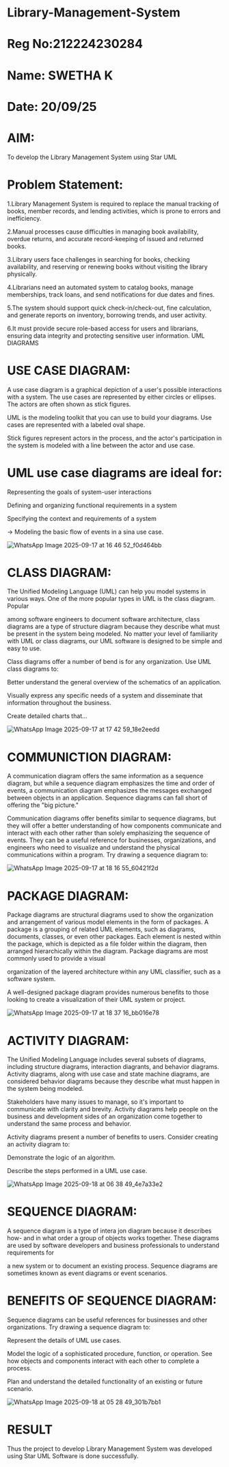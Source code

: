 # Library-Management-System
# Reg No:212224230284
# Name: SWETHA K
# Date: 20/09/25


# AIM:
To develop the Library Management System using Star UML

# Problem Statement:
1.Library Management System is required to replace the manual tracking of books, member records, and lending activities, which is prone to errors and inefficiency.

2.Manual processes cause difficulties in managing book availability, overdue returns, and accurate record-keeping of issued and returned books.

3.Library users face challenges in searching for books, checking availability, and reserving or renewing books without visiting the library physically.

4.Librarians need an automated system to catalog books, manage memberships, track loans, and send notifications for due dates and fines.

5.The system should support quick check-in/check-out, fine calculation, and generate reports on inventory, borrowing trends, and user activity.

6.It must provide secure role-based access for users and librarians, ensuring data integrity and protecting sensitive user information.
UML DIAGRAMS

# USE CASE DIAGRAM:

A use case diagram is a graphical depiction of a user's possible interactions with a system. The use cases are represented by either circles or ellipses. The actors are often shown as stick figures.

UML is the modeling toolkit that you can use to build your diagrams. Use cases are represented with a labeled oval shape.

Stick figures represent actors in the process, and the actor's participation in the system is modeled with a line between the actor and use case.
# UML use case diagrams are ideal for:

Representing the goals of system-user interactions

Defining and organizing functional requirements in a system

Specifying the context and requirements of a system

→ Modeling the basic flow of events in a sina use case.


![WhatsApp Image 2025-09-17 at 16 46 52_f0d464bb](https://github.com/user-attachments/assets/99a7d1c9-d0d5-4bab-bd29-ee3128efd0d2)


# CLASS DIAGRAM:

The Unified Modeling Language (UML) can help you model systems in various ways. One of the more popular types in UML is the class diagram. Popular

among software engineers to document software architecture, class diagrams are a type of structure diagram because they describe what must be present in the system being modeled. No matter your level of familiarity with UML or class diagrams, our UML software is designed to be simple and easy to use.

Class diagrams offer a number of bend is for any organization. Use UML class diagrams to:

Better understand the general overview of the schematics of an application.

Visually express any specific needs of a system and disseminate that information throughout the business.

Create detailed charts that…

![WhatsApp Image 2025-09-17 at 17 42 59_18e2eedd](https://github.com/user-attachments/assets/62f8aa10-72ef-45ab-97f6-02aef019a894)



# COMMUNICTION DIAGRAM:

A communication diagram offers the same information as a sequence diagram, but while a sequence diagram emphasizes the time and order of events, a communication diagram emphasizes the messages exchanged between objects in an application. Sequence diagrams can fall short of offering the "big picture."

Communication diagrams offer benefits similar to sequence diagrams, but they will offer a better understanding of how components communicate and interact with each other rather than solely emphasizing the sequence of events. They can be a useful reference for businesses, organizations, and engineers who need to visualize and understand the physical communications within a program. Try drawing a sequence diagram to:

![WhatsApp Image 2025-09-17 at 18 16 55_60421f2d](https://github.com/user-attachments/assets/0ab96792-8fcd-4030-8564-2e5ab35bd44b)



# PACKAGE DIAGRAM:

Package diagrams are structural diagrams used to show the organization and arrangement of various model elements in the form of packages. A package is a grouping of related UML elements, such as diagrams, documents, classes, or even other packages. Each element is nested within the package, which is depicted as a file folder within the diagram, then arranged hierarchically within the diagram. Package diagrams are most commonly used to provide a visual

organization of the layered architecture within any UML classifier, such as a software system.

A well-designed package diagram provides numerous benefits to those looking to create a visualization of their UML system or project.



![WhatsApp Image 2025-09-17 at 18 37 16_bb016e78](https://github.com/user-attachments/assets/14dd0fc0-72ad-4e24-9b07-4710fcffdbb9)


# ACTIVITY DIAGRAM:

The Unified Modeling Language includes several subsets of diagrams, including structure diagrams, interaction diagrants, and behavior diagrams. Activity diagrams, along with use case and state machine diagrams, are considered behavior diagrams because they describe what must happen in the system being modeled.

Stakeholders have many issues to manage, so it's important to communicate with clarity and brevity. Activity diagrams help people on the business and development sides of an organization come together to understand the same process and behavior.

Activity diagrams present a number of benefits to users. Consider creating an activity diagram to:

Demonstrate the logic of an algorithm.

Describe the steps performed in a UML use case.


![WhatsApp Image 2025-09-18 at 06 38 49_4e7a33e2](https://github.com/user-attachments/assets/379fadda-6df2-4829-bc62-148b355bd15b)



# SEQUENCE DIAGRAM:

A sequence diagram is a type of intera jon diagram because it describes how- and in what order a group of objects works together. These diagrams are used by software developers and business professionals to understand requirements for

a new system or to document an existing process. Sequence diagrams are sometimes known as event diagrams or event scenarios.


# BENEFITS OF SEQUENCE DIAGRAM:

Sequence diagrams can be useful references for businesses and other organizations. Try drawing a sequence diagram to:

Represent the details of UML use cases.

Model the logic of a sophisticated procedure, function, or operation. See how objects and components interact with each other to complete a process.

Plan and understand the detailed functionality of an existing or future scenario.


![WhatsApp Image 2025-09-18 at 05 28 49_301b7bb1](https://github.com/user-attachments/assets/7ffcecdb-331a-4194-9fff-34abe79e529f)


# RESULT

Thus the project to develop Library Management System was developed using Star UML Software is done successfully.

